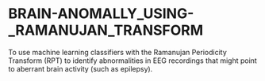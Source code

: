# BRAIN-ANOMALLY_USING-_RAMANUJAN_TRANSFORM
To use machine learning classifiers with the Ramanujan Periodicity Transform (RPT) to identify abnormalities in EEG recordings that might point to aberrant brain activity (such as epilepsy).
